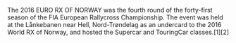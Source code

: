 The 2016 EURO RX OF NORWAY was the fourth round of the forty-first season of the FIA European Rallycross Championship. The event was held at the Lånkebanen near Hell, Nord-Trøndelag as an undercard to the 2016 World RX of Norway, and hosted the Supercar and TouringCar classes.[1][2]
